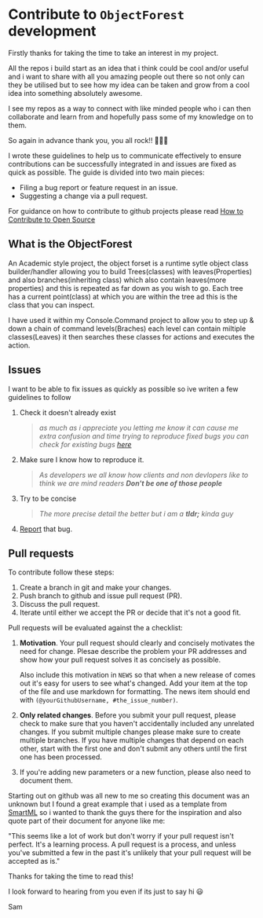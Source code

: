 
# Contribute to  `ObjectForest`  development

Firstly thanks for taking the time to take an interest in my project.  

All the repos i build start as an idea that i think could be cool and/or useful and i want to share with all you amazing people out there so not only can they be utilised but to see how my idea can be taken and grow from a cool idea into something absolutely awesome.  

I see my repos as a way to connect with like minded people who i can then collaborate and learn from and hopefully pass some of my knowledge on to them. 

So again in advance thank you, you all rock!!  :metal::sunglasses::metal:

I wrote these guidelines to help us to communicate effectively to ensure contributions can be successfully integrated in and issues are fixed as quick as possible.
The guide is divided into two main pieces:

-   Filing a bug report or feature request in an issue.
-   Suggesting a change via a pull request.

For guidance on how to contribute to github projects please read [How to Contribute to Open Source]([https://opensource.guide/how-to-contribute/](https://opensource.guide/how-to-contribute/))

## What is the ObjectForest
An Academic style project, the object forset is a runtime sytle object class builder/handler allowing you to build Trees(classes) with leaves(Properties) and also branches(inheriting class) which also contain leaves(more properties) and this is repeated as far down as you wish to go. Each tree has a current point(class) at which you are within the tree ad this is the class that you can inspect.

I have used it within my Console.Command project to allow you to step up & down a chain of command levels(Braches) each level can contain miltiple classes(Leaves) it then searches these classes for actions and executes the action.

## Issues

I want to be able to fix issues as quickly as possible so ive writen a few guidelines to follow

1.  Check it doesn't already exist 
    > *as much as i appreciate you letting me know it can cause me extra confusion and time trying to reproduce fixed bugs you can check for existing bugs [here](https://github.com/SamB1990/ObjectForest/issues)*
2.  Make sure I know how to reproduce it. 
    > *As developers we all know how clients and non devlopers like to think we are mind readers **Don't be one of those people*** 
3.  Try to be concise 
    > *The more precise detail the better but i am a **tldr;** kinda guy*
4.  [Report](https://github.com/SamB1990/ObjectForest/issues/new) that bug.

## Pull requests

To contribute follow these steps:

1.  Create a branch in git and make your changes.
2.  Push branch to github and issue pull request (PR).
3.  Discuss the pull request.
4.  Iterate until either we accept the PR or decide that it's not a good fit.

Pull requests will be evaluated against the a checklist:

1.  **Motivation**. Your pull request should clearly and concisely motivates the need for change. Plesae describe the problem your PR addresses and show how your pull request solves it as concisely as possible.
    
    Also include this motivation in  `NEWS`  so that when a new release of comes out it's easy for users to see what's changed. Add your item at the top of the file and use markdown for formatting. The news item should end with  `(@yourGithubUsername, #the_issue_number)`.
    
2.  **Only related changes**. Before you submit your pull request, please check to make sure that you haven't accidentally included any unrelated changes. 
    If you  submit multiple changes please make sure to create multiple branches. If you have multiple changes that depend on each other, start with the first one and don't submit any others until the first one has been processed.
    
3.  If you're adding new parameters or a new function, please also need to document them.

Starting out on github was all new to me so creating this document was an unknown but I found a great example that i used as a template from [SmartML]([https://github.com/DataSystemsGroupUT/SmartML](https://github.com/DataSystemsGroupUT/SmartML)) so i wanted to thank the guys there for the inspiration and also quote part of their document for anyone like me:

"This seems like a lot of work but don't worry if your pull request isn't perfect. It's a learning process. A pull request is a process, and unless you've submitted a few in the past it's unlikely that your pull request will be accepted as is."

Thanks for taking the time to read this!

I look forward to hearing from you even if its just to say hi :smiley:

Sam
